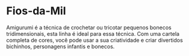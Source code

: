 # Fios-da-Mil
 Amigurumi é a técnica de crochetar ou tricotar pequenos bonecos tridimensionais, esta linha é ideal para essa técnica. Com uma cartela completa de cores, você pode usar a sua criatividade e criar divertidos bichinhos, personagens infantis e bonecos.
